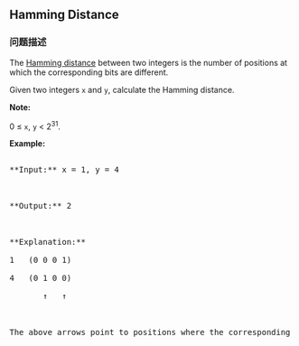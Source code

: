 ## Hamming Distance  
### 问题描述
The [Hamming distance](https://en.wikipedia.org/wiki/Hamming_distance) between two integers is the number of positions at which the corresponding bits are different.

Given two integers `x` and `y`, calculate the Hamming distance.

**Note:**<br />
0 &le; `x`, `y` &lt; 2<sup>31</sup>.


**Example:**
<pre>
**Input:** x = 1, y = 4

**Output:** 2

**Explanation:**
1   (0 0 0 1)
4   (0 1 0 0)
       &uarr;   &uarr;

The above arrows point to positions where the corresponding bits are different.
</pre>


